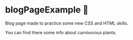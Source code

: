 # blogPageExample 🌿
Blog page made to practice some new CSS and HTML skills.

You can find there some info about carnivorous plants.
